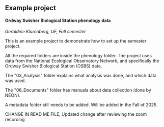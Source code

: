 ## Example project

#### Ordway Swisher Biological Station phenology data

*Geraldine Klarenberg, UF, Fall semester*

This is an example project to demonstrate how to set up the semester project.

All the required folders are inside the phenology folder. The project uses data from the National Ecological Observatory Network, and specifically the Ordway Swisher Biological Station (OSBS) data.

The "03_Analysis" folder explains what analysis was done, and which data was used. 

The "06_Documents" folder has manuals about data collection (done by NEON).

A metadata folder still needs to be added. Will be added in the Fall of 2025.


CHANGE IN READ ME FILE, Updated change after reviewing the zoom recording 


